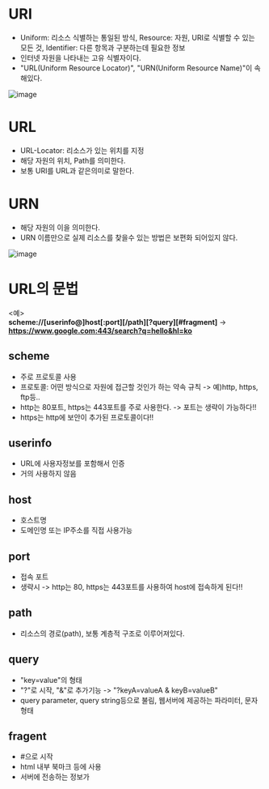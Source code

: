 __URI__
===================
- Uniform: 리소스 식별하는 통일된 방식, Resource: 자원, URI로 식별할 수 있는 모든 것, Identifier: 다른 항목과 구분하는데 필요한 정보
- 인터넷 자원을 나타내는 고유 식별자이다. 
- "URL(Uniform Resource Locator)", "URN(Uniform Resource Name)"이 속해있다.

![image](https://user-images.githubusercontent.com/96917871/154253657-d80b920c-b3fb-4949-8afd-4284959b5c6c.png)

__URL__
===================
- URL-Locator: 리소스가 있는 위치를 지정
- 해당 자원의 위치, Path를 의미한다.
- 보통 URI를 URL과 같은의미로 말한다.

__URN__
====================
- 해당 자원의 이을 의미한다.
- URN 이름만으로 실제 리소스를 찾을수 있는 방법은 보편화 되어있지 않다.

![image](https://user-images.githubusercontent.com/96917871/154254458-950eb3dc-a50e-40fa-a1cd-7aa6aa790494.png)

__URL의 문법__
===================
<예>           
__scheme://[userinfo@]host[:port][/path][?query][#fragment]__ -> __https://www.google.com:443/search?q=hello&hl=ko__

__scheme__
-----------------------
- 주로 프로토콜 사용
- 프로토콜: 어떤 방식으로 자원에 접근할 것인가 하는 약속 규칙 -> 예)http, https, ftp등..
- http는 80포트, https는 443포트를 주로 사용한다. -> 포트는 생략이 가능하다!!
- https는 http에 보안이 추가된 프로토콜이다!!

__userinfo__
------------------------
- URL에 사용자정보를 포함해서 인증
- 거의 사용하지 않음

__host__
---------------
- 호스트명 
- 도메인명 또는 IP주소를 직접 사용가능

__port__
------------------
- 접속 포트
- 생략시 -> http는 80, https는 443포트를 사용하여 host에 접속하게 된다!!

__path__
----------
- 리소스의 경로(path), 보통 계층적 구조로 이루어져있다.

__query__
------------
- "key=value"의 형태
- "?"로 시작, "&"로 추가기능 -> "?keyA=valueA & keyB=valueB"
- query parameter, query string등으로 불림, 웹서버에 제공하는 파라미터, 문자 형태

__fragent__
--------------
- #으로 시작
- html 내부 북마크 등에 사용
- 서버에 전송하는 정보가 
